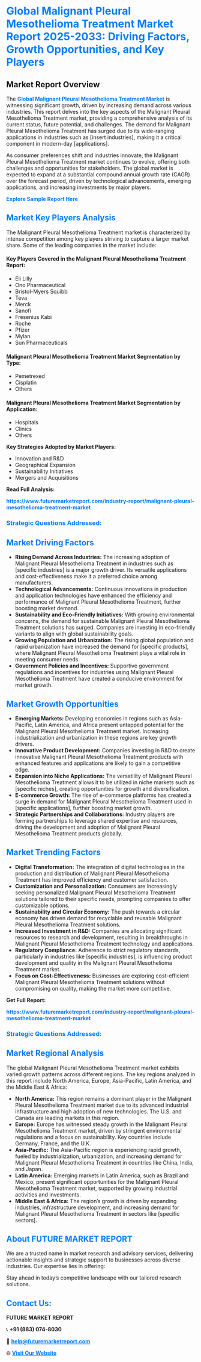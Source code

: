 <h1 style="color: #007BFF;">Global Malignant Pleural Mesothelioma Treatment Market Report 2025-2033: Driving Factors, Growth Opportunities, and Key Players</h1>

<section id="overview">
<h2>Market Report Overview</h2>
<p>The <a href="https://www.futuremarketreport.com/industry-report/malignant-pleural-mesothelioma-treatment-market" style="color: #007BFF; text-decoration: none;"><strong>Global Malignant Pleural Mesothelioma Treatment Market</strong></a> is witnessing significant growth, driven by increasing demand across various industries. This report delves into the key aspects of the Malignant Pleural Mesothelioma Treatment market, providing a comprehensive analysis of its current status, future potential, and challenges. The demand for Malignant Pleural Mesothelioma Treatment has surged due to its wide-ranging applications in industries such as [insert industries], making it a critical component in modern-day [applications].</p>
<p>As consumer preferences shift and industries innovate, the Malignant Pleural Mesothelioma Treatment market continues to evolve, offering both challenges and opportunities for stakeholders. The global market is expected to expand at a substantial compound annual growth rate (CAGR) over the forecast period, driven by technological advancements, emerging applications, and increasing investments by major players.</p>
</section>

<section id="overview">
<p><a href="https://www.futuremarketreport.com/request-sample/reportId=79949" style="color: #007BFF; text-decoration: none;"><strong>Explore Sample Report Here</strong></a></p>
</section>

<section id="key-players">
<h2 style="color: #007BFF;">Market Key Players Analysis</h2>
<p>The Malignant Pleural Mesothelioma Treatment market is characterized by intense competition among key players striving to capture a larger market share. Some of the leading companies in the market include:</p>
<h4>Key Players Covered in the Malignant Pleural Mesothelioma Treatment Report:</h4>
<ul><li>Eli Lilly</li><li>Ono Pharmaceutical</li><li>Bristol-Myers Squibb</li><li>Teva</li><li>Merck</li><li>Sanofi</li><li>Fresenius Kabi</li><li>Roche</li><li>Pfizer</li><li>Mylan</li><li>Sun Pharmaceuticals</li></ul>
<h4>Malignant Pleural Mesothelioma Treatment Market Segmentation by Type:</h4>
<ul><li>Pemetrexed</li><li>Cisplatin</li><li>Others</li></ul>

<h4>Malignant Pleural Mesothelioma Treatment Market Segmentation by Application:</h4>
<ul><li>Hospitals</li><li>Clinics</li><li>Others</li></ul>
<p><strong>Key Strategies Adopted by Market Players:</strong></p>
<ul>
<li>Innovation and R&D</li>
<li>Geographical Expansion</li>
<li>Sustainability Initiatives</li>
<li>Mergers and Acquisitions</li>
</ul>
</section>

<section>
<p><strong>Read Full Analysis: </strong></p><a href="https://www.futuremarketreport.com/industry-report/malignant-pleural-mesothelioma-treatment-market" style="color: #007BFF; text-decoration: none;"><strong>https://www.futuremarketreport.com/industry-report/malignant-pleural-mesothelioma-treatment-market</strong></a>
<h3 style="color: #007BFF;">Strategic Questions Addressed:</h3>
</section>

<section id="driving-factors">
<h2 style="color: #007BFF;">Market Driving Factors</h2>
<ul>
<li><strong>Rising Demand Across Industries:</strong> The increasing adoption of Malignant Pleural Mesothelioma Treatment in industries such as [specific industries] is a major growth driver. Its versatile applications and cost-effectiveness make it a preferred choice among manufacturers.</li>
<li><strong>Technological Advancements:</strong> Continuous innovations in production and application technologies have enhanced the efficiency and performance of Malignant Pleural Mesothelioma Treatment, further boosting market demand.</li>
<li><strong>Sustainability and Eco-Friendly Initiatives:</strong> With growing environmental concerns, the demand for sustainable Malignant Pleural Mesothelioma Treatment solutions has surged. Companies are investing in eco-friendly variants to align with global sustainability goals.</li>
<li><strong>Growing Population and Urbanization:</strong> The rising global population and rapid urbanization have increased the demand for [specific products], where Malignant Pleural Mesothelioma Treatment plays a vital role in meeting consumer needs.</li>
<li><strong>Government Policies and Incentives:</strong> Supportive government regulations and incentives for industries using Malignant Pleural Mesothelioma Treatment have created a conducive environment for market growth.</li>
</ul>
</section>

<section id="growth-opportunities">
<h2 style="color: #007BFF;">Market Growth Opportunities</h2>
<ul>
<li><strong>Emerging Markets:</strong> Developing economies in regions such as Asia-Pacific, Latin America, and Africa present untapped potential for the Malignant Pleural Mesothelioma Treatment market. Increasing industrialization and urbanization in these regions are key growth drivers.</li>
<li><strong>Innovative Product Development:</strong> Companies investing in R&D to create innovative Malignant Pleural Mesothelioma Treatment products with enhanced features and applications are likely to gain a competitive edge.</li>
<li><strong>Expansion into Niche Applications:</strong> The versatility of Malignant Pleural Mesothelioma Treatment allows it to be utilized in niche markets such as [specific niches], creating opportunities for growth and diversification.</li>
<li><strong>E-commerce Growth:</strong> The rise of e-commerce platforms has created a surge in demand for Malignant Pleural Mesothelioma Treatment used in [specific applications], further boosting market growth.</li>
<li><strong>Strategic Partnerships and Collaborations:</strong> Industry players are forming partnerships to leverage shared expertise and resources, driving the development and adoption of Malignant Pleural Mesothelioma Treatment products globally.</li>
</ul>
</section>

<section id="trending-factors">
<h2 style="color: #007BFF;">Market Trending Factors</h2>
<ul>
<li><strong>Digital Transformation:</strong> The integration of digital technologies in the production and distribution of Malignant Pleural Mesothelioma Treatment has improved efficiency and customer satisfaction.</li>
<li><strong>Customization and Personalization:</strong> Consumers are increasingly seeking personalized Malignant Pleural Mesothelioma Treatment solutions tailored to their specific needs, prompting companies to offer customizable options.</li>
<li><strong>Sustainability and Circular Economy:</strong> The push towards a circular economy has driven demand for recyclable and reusable Malignant Pleural Mesothelioma Treatment solutions.</li>
<li><strong>Increased Investment in R&D:</strong> Companies are allocating significant resources to research and development, resulting in breakthroughs in Malignant Pleural Mesothelioma Treatment technology and applications.</li>
<li><strong>Regulatory Compliance:</strong> Adherence to strict regulatory standards, particularly in industries like [specific industries], is influencing product development and quality in the Malignant Pleural Mesothelioma Treatment market.</li>
<li><strong>Focus on Cost-Effectiveness:</strong> Businesses are exploring cost-efficient Malignant Pleural Mesothelioma Treatment solutions without compromising on quality, making the market more competitive.</li>
</ul>
</section>

<section>
<p><strong>Get Full Report: </strong></p><a href="https://www.futuremarketreport.com/industry-report/malignant-pleural-mesothelioma-treatment-market" style="color: #007BFF; text-decoration: none;"><strong>https://www.futuremarketreport.com/industry-report/malignant-pleural-mesothelioma-treatment-market</strong></a>
<h3 style="color: #007BFF;">Strategic Questions Addressed:</h3>
</section>


<section id="regional-analysis">
<h2 style="color: #007BFF;">Market Regional Analysis</h2>
<p>The global Malignant Pleural Mesothelioma Treatment market exhibits varied growth patterns across different regions. The key regions analyzed in this report include North America, Europe, Asia-Pacific, Latin America, and the Middle East & Africa:</p>
<ul>
<li><strong>North America:</strong> This region remains a dominant player in the Malignant Pleural Mesothelioma Treatment market due to its advanced industrial infrastructure and high adoption of new technologies. The U.S. and Canada are leading markets in this region.</li>
<li><strong>Europe:</strong> Europe has witnessed steady growth in the Malignant Pleural Mesothelioma Treatment market, driven by stringent environmental regulations and a focus on sustainability. Key countries include Germany, France, and the U.K.</li>
<li><strong>Asia-Pacific:</strong> The Asia-Pacific region is experiencing rapid growth, fueled by industrialization, urbanization, and increasing demand for Malignant Pleural Mesothelioma Treatment in countries like China, India, and Japan.</li>
<li><strong>Latin America:</strong> Emerging markets in Latin America, such as Brazil and Mexico, present significant opportunities for the Malignant Pleural Mesothelioma Treatment market, supported by growing industrial activities and investments.</li>
<li><strong>Middle East & Africa:</strong> The region’s growth is driven by expanding industries, infrastructure development, and increasing demand for Malignant Pleural Mesothelioma Treatment in sectors like [specific sectors].</li>
</ul>
</section>

<footer>
<h2 style="color: #007BFF;">About FUTURE MARKET REPORT</h2>
<p>We are a trusted name in market research and advisory services, delivering actionable insights and strategic support to businesses across diverse industries. Our expertise lies in offering:</p>

<p>Stay ahead in today’s competitive landscape with our tailored research solutions.</p>

<h2 style="color: #007BFF;">Contact Us:</h2>
<p><strong>FUTURE MARKET REPORT</strong></p>
<p>📞 <strong>+91 (883) 074-8030</strong></p>
<p>📧 <strong><a href="mailto:help@futuremarketreport.com" style="color: #007BFF;">help@futuremarketreport.com</a></strong></p>
<p>🌐 <strong><a href="https://www.futuremarketreport.com/" style="color: #007BFF;">Visit Our Website</a></strong></p>
</footer>